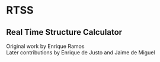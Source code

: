 # RTSS
## Real Time Structure Calculator <br>
Original work by Enrique Ramos <br>
Later contributions by Enrique de Justo and Jaime de Miguel

